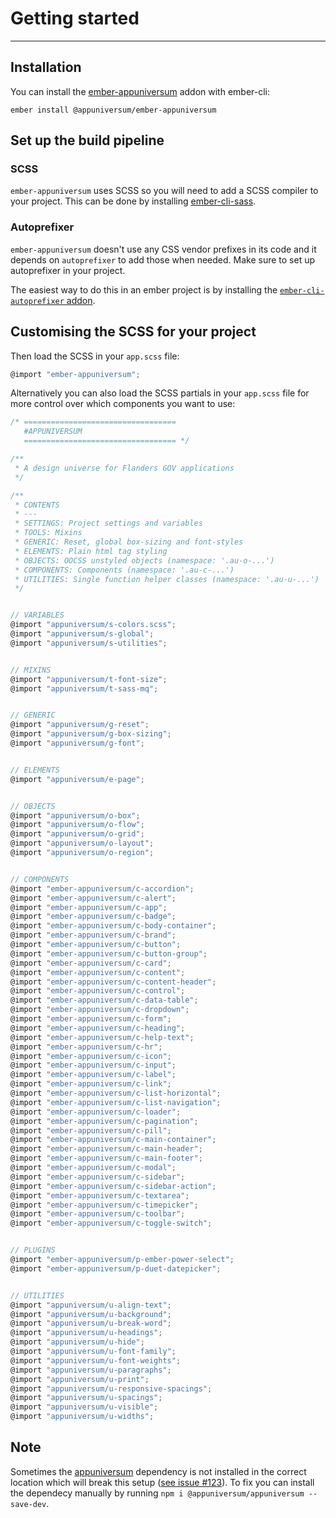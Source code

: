 # Getting started

---

## Installation

You can install the [ember-appuniversum](https://www.npmjs.com/package/@appuniversum/ember-appuniversum) addon with ember-cli:

`ember install @appuniversum/ember-appuniversum`

## Set up the build pipeline

### SCSS

`ember-appuniversum` uses SCSS so you will need to add a SCSS compiler to your project. This can be done by installing [ember-cli-sass](https://www.npmjs.com/package/ember-cli-sass).

### Autoprefixer
`ember-appuniversum` doesn't use any CSS vendor prefixes in its code and it depends on `autoprefixer` to add those when needed. Make sure to set up autoprefixer in your project.

The easiest way to do this in an ember project is by installing the [`ember-cli-autoprefixer` addon](https://github.com/kimroen/ember-cli-autoprefixer).

## Customising the SCSS for your project

Then load the SCSS in your `app.scss` file:
``` js
@import "ember-appuniversum";
```


Alternatively you can also load the SCSS partials in your `app.scss` file for more control over which components you want to use:

``` js
/* ==================================
   #APPUNIVERSUM
   ================================== */

/**
 * A design universe for Flanders GOV applications
 */

/**
 * CONTENTS
 * ---
 * SETTINGS: Project settings and variables
 * TOOLS: Mixins
 * GENERIC: Reset, global box-sizing and font-styles
 * ELEMENTS: Plain html tag styling
 * OBJECTS: OOCSS unstyled objects (namespace: '.au-o-...')
 * COMPONENTS: Components (namespace: '.au-c-...')
 * UTILITIES: Single function helper classes (namespace: '.au-u-...')
 */


// VARIABLES
@import "appuniversum/s-colors.scss";
@import "appuniversum/s-global";
@import "appuniversum/s-utilities";


// MIXINS
@import "appuniversum/t-font-size";
@import "appuniversum/t-sass-mq";


// GENERIC
@import "appuniversum/g-reset";
@import "appuniversum/g-box-sizing";
@import "appuniversum/g-font";


// ELEMENTS
@import "appuniversum/e-page";


// OBJECTS
@import "appuniversum/o-box";
@import "appuniversum/o-flow";
@import "appuniversum/o-grid";
@import "appuniversum/o-layout";
@import "appuniversum/o-region";


// COMPONENTS
@import "ember-appuniversum/c-accordion";
@import "ember-appuniversum/c-alert";
@import "ember-appuniversum/c-app";
@import "ember-appuniversum/c-badge";
@import "ember-appuniversum/c-body-container";
@import "ember-appuniversum/c-brand";
@import "ember-appuniversum/c-button";
@import "ember-appuniversum/c-button-group";
@import "ember-appuniversum/c-card";
@import "ember-appuniversum/c-content";
@import "ember-appuniversum/c-content-header";
@import "ember-appuniversum/c-control";
@import "ember-appuniversum/c-data-table";
@import "ember-appuniversum/c-dropdown";
@import "ember-appuniversum/c-form";
@import "ember-appuniversum/c-heading";
@import "ember-appuniversum/c-help-text";
@import "ember-appuniversum/c-hr";
@import "ember-appuniversum/c-icon";
@import "ember-appuniversum/c-input";
@import "ember-appuniversum/c-label";
@import "ember-appuniversum/c-link";
@import "ember-appuniversum/c-list-horizontal";
@import "ember-appuniversum/c-list-navigation";
@import "ember-appuniversum/c-loader";
@import "ember-appuniversum/c-pagination";
@import "ember-appuniversum/c-pill";
@import "ember-appuniversum/c-main-container";
@import "ember-appuniversum/c-main-header";
@import "ember-appuniversum/c-main-footer";
@import "ember-appuniversum/c-modal";
@import "ember-appuniversum/c-sidebar";
@import "ember-appuniversum/c-sidebar-action";
@import "ember-appuniversum/c-textarea";
@import "ember-appuniversum/c-timepicker";
@import "ember-appuniversum/c-toolbar";
@import "ember-appuniversum/c-toggle-switch";


// PLUGINS
@import "ember-appuniversum/p-ember-power-select";
@import "ember-appuniversum/p-duet-datepicker";


// UTILITIES
@import "appuniversum/u-align-text";
@import "appuniversum/u-background";
@import "appuniversum/u-break-word";
@import "appuniversum/u-headings";
@import "appuniversum/u-hide";
@import "appuniversum/u-font-family";
@import "appuniversum/u-font-weights";
@import "appuniversum/u-paragraphs";
@import "appuniversum/u-print";
@import "appuniversum/u-responsive-spacings";
@import "appuniversum/u-spacings";
@import "appuniversum/u-visible";
@import "appuniversum/u-widths";

```

## Note
Sometimes the [appuniversum](https://github.com/appuniversum/appuniversum) dependency is not installed in the correct location which will break this setup ([see issue #123](https://github.com/appuniversum/ember-appuniversum/issues/123)). To fix you can install the dependecy manually by running 
`npm i @appuniversum/appuniversum --save-dev`.
